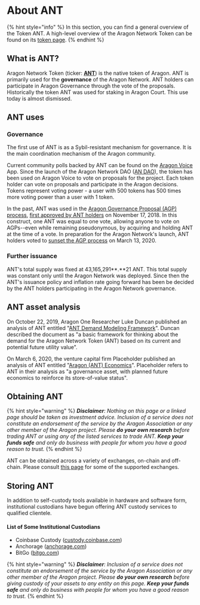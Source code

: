 # About ANT

{% hint style="info" %}
In this section, you can find a general overview of the Token ANT. A high-level overview of the Aragon Network Token can be found on its [token page](https://aragon.org/token/ant).
{% endhint %}

## What is ANT?

Aragon Network Token (ticker: [**ANT**](https://coinmarketcap.com/currencies/aragon/)) is the native token of Aragon. ANT is primarily used for the **governance** of the Aragon Network. ANT holders can participate in Aragon Governance through the vote of the proposals. Historically the token ANT was used for staking in Aragon Court. This use today is almost dismissed.

## ANT uses

### Governance

The first use of ANT is as a Sybil-resistant mechanism for governance. It is the main coordination mechanism of the Aragon community.

Current community polls backed by ANT can be found on the [Aragon Voice ](https://voice.aragon.org/tokens/info/#/0xa117000000f279d81a1d3cc75430faa017fa5a2e)App. Since the launch of the Aragon Network DAO ([AN DAO](https://andao.aragon.org/)), the token has been used on Aragon Voice to vote on proposals for the project. Each token holder can vote on proposals and participate in the Aragon decisions. Tokens represent voting power - a user with 500 tokens has 500 times more voting power than a user with 1 token.

In the past, ANT was used in the [Aragon Governance Proposal (AGP) process](https://github.com/aragon/AGPs/blob/master/AGPs/AGP-1.md#aragon-network-votes), [first approved by ANT holders](https://blog.aragon.org/final-results-from-the-agp-1-vote/) on November 17, 2018. In this construct, one ANT was equal to one vote, allowing anyone to vote on AGPs--even while remaining pseudonymous, by acquiring and holding ANT at the time of a vote. In preparation for the Aragon Network's launch, ANT holders voted to [sunset the AGP process](https://blog.aragon.org/final-results-from-aragon-network-vote-6) on March 13, 2020.

### Further issuance

ANT's total supply was fixed at 43,165,291**.**21 ANT. This total supply was constant only until the Aragon Network was deployed. Since then the ANT's issuance policy and inflation rate going forward has been be decided by the ANT holders participating in the Aragon Network governance.

## ANT asset analysis

On October 22, 2019, Aragon One Researcher Luke Duncan published an analysis of ANT entitled "[ANT Demand Modeling Framework](https://forum.aragon.org/t/ant-demand-modeling-framework/1389)". Duncan described the document as "a basic framework for thinking about the demand for the Aragon Network Token (ANT) based on its current and potential future utility value".

On March 6, 2020, the venture capital firm Placeholder published an analysis of ANT entitled "[Aragon (ANT) Economics](https://www.placeholder.vc/blog/2020/3/6/aragon-ant-economics)". Placeholder refers to ANT in their analysis as "a governance asset, with planned future economics to reinforce its store-of-value status".

## Obtaining ANT

{% hint style="warning" %}
_**Disclaimer**: Nothing on this page or a linked page should be taken as investment advice. Inclusion of a service does not constitute an endorsement of the service by the Aragon Association or any other member of the Aragon project. Please **do your own research** before trading ANT or using any of the listed services to trade ANT. **Keep your funds safe** and only do business with people for whom you have a good reason to trust._
{% endhint %}

ANT can be obtained across a variety of exchanges, on-chain and off-chain. Please consult [this page](https://aragon.org/token/exchanges) for some of the supported exchanges.

## Storing ANT

In addition to self-custody tools available in hardware and software form, institutional custodians have begun offering ANT custody services to qualified clientele.

#### List of Some Institutional Custodians

* Coinbase Custody ([custody.coinbase.com](https://custody.coinbase.com/))
* Anchorage ([anchorage.com](https://anchorage.com/))
* BitGo ([bitgo.com](https://www.bitgo.com/))

{% hint style="warning" %}
_**Disclaimer**: Inclusion of a service does not constitute an endorsement of the service by the Aragon Association or any other member of the Aragon project. Please **do your own research** before giving custody of your assets to any entity on this page. **Keep your funds safe** and only do business with people for whom you have a good reason to trust._
{% endhint %}
